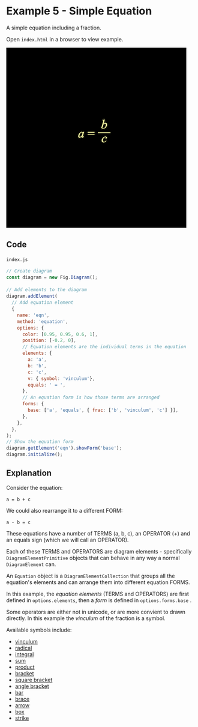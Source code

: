 # Example 5 - Simple Equation

A simple equation including a fraction.

Open `index.html` in a browser to view example.

![](example.png)

## Code
`index.js`
```js
// Create diagram
const diagram = new Fig.Diagram();

// Add elements to the diagram
diagram.addElement(
  // Add equation element
  {
    name: 'eqn',
    method: 'equation',
    options: {
      color: [0.95, 0.95, 0.6, 1],
      position: [-0.2, 0],
      // Equation elements are the individual terms in the equation
      elements: {
        a: 'a',
        b: 'b',
        c: 'c',
        v: { symbol: 'vinculum'},
        equals: ' = ',
      },
      // An equation form is how those terms are arranged
      forms: {
        base: ['a', 'equals', { frac: ['b', 'vinculum', 'c'] }],
      },
    },
  },
);
// Show the equation form
diagram.getElement('eqn').showForm('base');
diagram.initialize();
```

## Explanation

Consider the equation:

```
a = b + c
```

We could also rearrange it to a different FORM:

```
a - b = c
```

These equations have a number of TERMS (a, b, c), an OPERATOR (+) and an equals sign (which we will call an OPERATOR).

Each of these TERMS and OPERATORS are diagram elements - specifically `DiagramElementPrimitive` objects that can behave in any way a normal `DiagramElement` can.

An `Equation` object is a `DiagramElementCollection` that groups all the equation's elements and can arrange them into different equation FORMS.

In this example, the *equation elements* (TERMS and OPERATORS) are first defined in `options.elements`, then a *form* is defined in `options.forms.base` .

Some operators are either not in unicode, or are more convient to drawn directly. In this example the *vinculum* of the fraction is a symbol.

Available symbols include:

* [vinculum](../../docs/README.md#EQN_VinculumSymbol)
* [radical](../../docs/README.md#EQN_RadicalSymbol)
* [integral](../../docs/README.md#EQN_IntegralSymbol)
* [sum](../../docs/README.md#EQN_SumSymbol)
* [product](../../docs/README.md#EQN_ProdSymbol)
* [bracket](../../docs/README.md#EQN_BracketSymbol)
* [square bracket](../../docs/README.md#EQN_SquareBracketSymbol)
* [angle bracket](../../docs/README.md#EQN_AngleBracketSymbol)
* [bar](../../docs/README.md#EQN_BarSymbol)
* [brace](../../docs/README.md#EQN_BraceSymbol)
* [arrow](../../docs/README.md#EQN_ArrowSymbol)
* [box](../../docs/README.md#EQN_BoxSymbol)
* [strike](../../docs/README.md#EQN_StrikeSymbol)